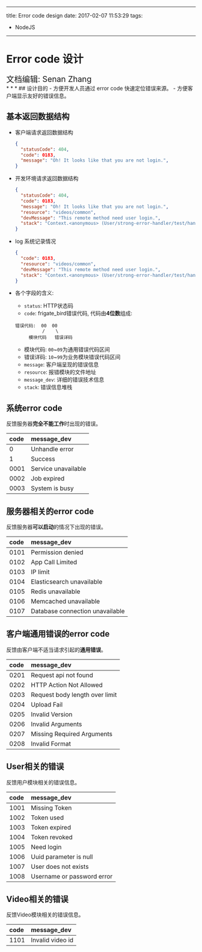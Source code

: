 ----
title: Error code design
date: 2017-02-07 11:53:29
tags:
- NodeJS
----
# Error code 设计

<div style="font-size:150%">
文档编辑: Senan Zhang
</div>
* * *
## 设计目的
- 方便开发人员通过 error code 快速定位错误来源。
- 方便客户端显示友好的错误信息。

## 基本返回数据结构
* 客户端请求返回数据结构

  ```json
  {
    "statusCode": 404,
    "code": 0183,
    "message": "Oh! It looks like that you are not login.",
  }
  ```
* 开发环境请求返回数据结构

  ```json
  {
    "statusCode": 404,
    "code": 0183,
    "message": "Oh! It looks like that you are not login.",
    "resource": "videos/common",
    "devMessage": "This remote method need user login.",
    "stack": "Context.<anonymous> (User/strong-error-handler/test/handler.test.js:220:21)"
  }
  ```

* log 系统记录情况

  ```json
  {
    "code": 0183,
    "resource": "videos/common",
    "devMessage": "This remote method need user login.",
    "stack": "Context.<anonymous> (User/strong-error-handler/test/handler.test.js:220:21)"
  }
  ```
* 各个字段的含义:
  - `status`: HTTP状态码
  - `code`: frigate_bird错误代码, 代码由**4位数**组成:

  ```
  错误代码:  00  00
            /    \
       模块代码   错误详码
  ```
    - 模块代码: `00`~`09`为通用错误代码区间
    - 错误详码: `10`~`99`为业务模块错误代码区间
  - `message`: 客户端呈现的错误信息
  - `resource`: 报错模块的文件地址
  - `message_dev`: 详细的错误技术信息
  - `stack`: 错误信息堆栈

## 系统error code
反馈服务器**完全不能工作**时出现的错误。

code | message_dev
:----|:--
0    | Unhandle error
1    | Success
0001 | Service unavailable
0002 | Job expired
0003 | System is busy

## 服务器相关的error code
反馈服务器**可以启动**的情况下出现的错误。 

code | message_dev
:----|:--
0101 | Permission denied
0102 | App Call Limited
0103 | IP limit
0104 | Elasticsearch unavailable
0105 | Redis unavailable
0106 | Memcached unavailable
0107 | Database connection unavailable

## 客户端通用错误的error code
反馈由客户端不适当请求引起的**通用错误**。

code | message_dev
:----|:--
0201 | Request api not found
0202 | HTTP Action Not Allowed
0203 | Request body length over limit
0204 | Upload Fail
0205 | Invalid Version	
0206 | Invalid Arguments
0207 | Missing Required Arguments
0208 | Invalid Format

## User相关的错误
反馈用户模块相关的错误信息。

code | message_dev
:----|:--
1001 | Missing Token
1002 | Token used
1003 | Token expired
1004 | Token revoked
1005 | Need login
1006 | Uuid parameter is null
1007 | User does not exists
1008 | Username or password error

## Video相关的错误
反馈Video模块相关的错误信息。

code | message_dev
:----|:--
1101 | Invalid video id

